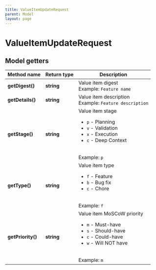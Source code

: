 ```yaml
---
title: ValueItemUpdateRequest
parent: Model
layout: page
---
```


# ValueItemUpdateRequest

## Model getters

Method name | Return type | Description
------------ | ------------- | -------------
**getDigest()** | **string** | Value item digest <br>Example: `Feature name` 
**getDetails()** | **string** | Value item description <br>Example: `Feature description` 
**getStage()** | **string** | Value item stage <ul> <li><code>p</code> - Planning</li> <li><code>v</code> - Validation</li> <li><code>x</code> - Execution</li> <li><code>c</code> - Deep Context</li> </ul> <br>Example: `p` 
**getType()** | **string** | Value item type  <ul> <li><code>f</code> - Feature</li> <li><code>b</code> - Bug fix</li> <li><code>c</code> - Chore</li> </ul> <br>Example: `f` 
**getPriority()** | **string** | Value item MoSCoW priority <ul> <li><code>m</code> - Must-have</li> <li><code>s</code> - Should-have</li> <li><code>c</code> - Could-have</li> <li><code>w</code> - Will NOT have</li> </ul> <br>Example: `m` 

